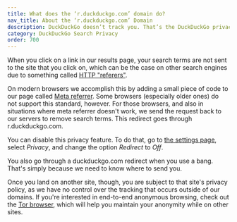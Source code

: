 ```yaml
---
title: What does the ‘r.duckduckgo.com’ domain do?
nav_title: About the ‘r.duckduckgo.com’ Domain
description: DuckDuckGo doesn’t track you. That’s the DuckDuckGo privacy policy in a nutshell.
category: DuckDuckGo Search Privacy
order: 700
---
```


<p>
    When you click on a link in our results page, your search terms are not sent
    to the site that you click on, which can be the case on other search engines
    due to something called
    <a href="https://wikipedia.org/wiki/Http_referer">HTTP "referers"</a>.
</p>
<p>
    On modern browsers we accomplish this by adding a small piece of code to our
    page called
    <a href="https://w3c.github.io/webappsec-referrer-policy/">Meta referrer</a>.
    Some browsers (especially older ones) do not support this standard, however.
    For those browsers, and also in situations where meta referrer doesn't work,
    we send the request back to our servers to remove search terms. This redirect
    goes through r.duckduckgo.com.
</p>

<p>
    You can disable this privacy feature. To do that, go to
    <a href="https://duckduckgo.com/settings#privacy">the settings page</a>,
    select <em>Privacy</em>, and change the option <em>Redirect</em> to
    <em>Off</em>.
</p>

<p>
    You also go through a duckduckgo.com redirect when you use a bang. That's
    simply because we need to know where to send you.
</p>

<p>
    Once you land on another site, though, you are subject to that site's privacy
    policy, as we have no control over the tracking that occurs outside of our
    domains. If you're interested in end-to-end anonymous browsing, check out the
    <a href="https://www.torproject.org/">Tor browser</a>, which will help you
    maintain your anonymity while on other sites.
</p>
